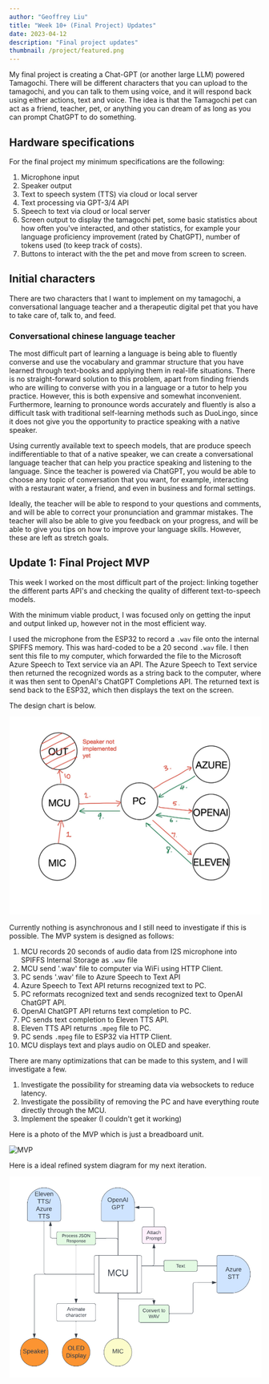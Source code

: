```yaml
---
author: "Geoffrey Liu"
title: "Week 10+ (Final Project) Updates"
date: 2023-04-12
description: "Final project updates"
thumbnail: /project/featured.png
---
```


My final project is creating a Chat-GPT (or another large LLM) powered Tamagochi. There will be different characters that you can upload to the tamagochi, and you can talk to them using voice, and it will respond back using either actions, text and voice. The idea is that the Tamagochi pet can act as a friend, teacher, pet, or anything you can dream of as long as you can prompt ChatGPT to do something.

## Hardware specifications
For the final project my minimum specifications are the following:

1. Microphone input
2. Speaker output
3. Text to speech system (TTS) via cloud or local server
4. Text processing via GPT-3/4 API
5. Speech to text via cloud or local server
6. Screen output to display the tamagochi pet, some basic statistics about how often you've interacted, and other statistics, for example your language proficiency improvement (rated by ChatGPT), number of tokens used (to keep track of costs).
7. Buttons to interact with the the pet and move from screen to screen.

## Initial characters

There are two characters that I want to implement on my tamagochi, a conversational language teacher and a therapeutic digital pet that you have to take care of, talk to, and feed.

### Conversational chinese language teacher

The most difficult part of learning a language is being able to fluently converse and use the vocabulary and grammar structure that you have learned through text-books and applying them in real-life situations. There is no straight-forward solution to this problem, apart from finding friends who are willing to converse with you in a language or a tutor to help you practice. However, this is both expensive and somewhat inconvenient. Furthermore, learning to pronounce words accurately and fluently is also a difficult task with traditional self-learning methods such as DuoLingo, since it does not give you the opportunity to practice speaking with a native speaker.

Using currently available text to speech models, that are produce speech  indifferentiable to that of a native speaker, we can create a conversational language teacher that can help you practice speaking and listening to the language. Since the teacher is powered via ChatGPT, you would be able to choose any topic of conversation that you want, for example, interacting with a restaurant water, a friend, and even in business and formal settings.

Ideally, the teacher will be able to respond to your questions and comments, and will be able to correct your pronunciation and grammar mistakes. The teacher will also be able to give you feedback on your progress, and will be able to give you tips on how to improve your language skills. However, these are left as stretch goals.


## Update 1: Final Project MVP

This week I worked on the most difficult part of the project: linking together the different parts API's and checking the quality of different text-to-speech models.

With the minimum viable product, I was focused only on getting the input and output linked up, however not in the most efficient way.

I used the microphone from the ESP32 to record a `.wav` file onto the internal SPIFFS memory. This was hard-coded to be a 20 second `.wav` file. I then sent this file to my computer, which forwarded the file to the Microsoft Azure Speech to Text service via an API. The Azure Speech to Text service then returned the recognized words as a string back to the computer, where it was then sent to OpenAI's ChatGPT Completions API. The returned text is send back to the ESP32, which then displays the text on the screen.

The design chart is below.

![Design Chart](/project/mvp_design.jpg)

Currently nothing is asynchronous and I still need to investigate if this is possible. The MVP system is designed as follows:

1. MCU records 20 seconds of audio data from I2S microphone into SPIFFS Internal Storage as `.wav` file
2. MCU send '.wav' file to computer via WiFi using HTTP Client.
3. PC sends '.wav' file to Azure Speech to Text API
4. Azure Speech to Text API returns recognized text to PC.
5. PC reformats recognized text and sends recognized text to OpenAI ChatGPT API.
6. OpenAI ChatGPT API returns text completion to PC.
7. PC sends text completion to Eleven TTS API.
8. Eleven TTS API returns `.mpeg` file to PC.
9. PC sends `.mpeg` file to ESP32 via HTTP Client.
10. MCU displays text and plays audio on OLED and speaker.

There are many optimizations that can be made to this system, and I will investigate a few.

1. Investigate the possibility for streaming data via websockets to reduce latency. 
2. Investigate the possibility of removing the PC and have everything route directly through the MCU.
3. Implement the speaker (I couldn't get it working)

Here is a photo of the MVP which is just a breadboard unit.

![MVP](/project/IMG_7344.png)

Here is a ideal refined system diagram for my next iteration.

![System Design V2](/project/system_design_v2.png)
